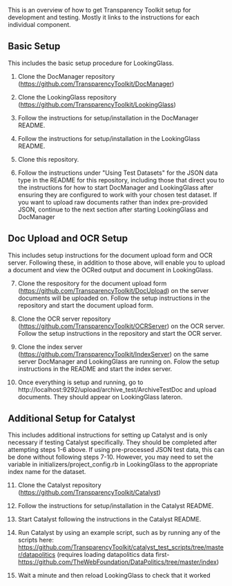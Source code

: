 This is an overview of how to get Transparency Toolkit setup for development
and testing. Mostly it links to the instructions for each individual
component.

## Basic Setup
This includes the basic setup procedure for LookingGlass.

1. Clone the DocManager repository
(https://github.com/TransparencyToolkit/DocManager)

2. Clone the LookingGlass repository
(https://github.com/TransparencyToolkit/LookingGlass)

3. Follow the instructions for setup/installation in the DocManager README.

4. Follow the instructions for setup/installation in the LookingGlass README.

5. Clone this repository.

6. Follow the instructions under "Using Test Datasets" for the JSON data type
in the README for this repository, including those that direct you to the
instructions for how to start DocManager and LookingGlass after ensuring they
are configured to work with your chosen test dataset. If you want to upload
raw documents rather than index pre-provided JSON, continue to the next
section after starting LookingGlass and DocManager


## Doc Upload and OCR Setup
This includes setup instructions for the document upload form and OCR
server. Following these, in addition to those above, will enable you to
upload a document and view the OCRed output and document in LookingGlass.

7. Clone the respository for the document upload form
(https://github.com/TransparencyToolkit/DocUpload) on the server documents
will be uploaded on. Follow the setup instructions in the repository and start
the document upload form.

8. Clone the OCR server repository
(https://github.com/TransparencyToolkit/OCRServer) on the OCR server. Follow
the setup instructions in the repository and start the OCR server.

9. Clone the index server (https://github.com/TransparencyToolkit/IndexServer) on
the same server DocManager and LookingGlass are running on. Folow the setup
instructions in the README and start the index server.

10. Once everything is setup and running, go to
http://localhost:9292/upload/archive_test/ArchiveTestDoc and upload
documents. They should appear on LookingGlass lateron.


## Additional Setup for Catalyst
This includes additional instructions for setting up Catalyst and is only
necessary if testing Catalyst specifically. They should be completed after
attempting steps 1-6 above. If using pre-processed JSON test data, this can be
done without following steps 7-10. However, you may need to set the variable
in initializers/project_config.rb in LookingGlass to the appropriate index
name for the dataset.

11. Clone the Catalyst repository
(https://github.com/TransparencyToolkit/Catalyst)

12. Follow the instructions for setup/installation in the Catalyst README.

13. Start Catalyst following the instructions in the Catalyst README.

14. Run Catalyst by using an example script, such as by running any of the scripts here:
https://github.com/TransparencyToolkit/catalyst_test_scripts/tree/master/datapolitics
(requires loading datapolitics data first- https://github.com/TheWebFoundation/DataPolitics/tree/master/index)

15. Wait a minute and then reload LookingGlass to check that it worked
